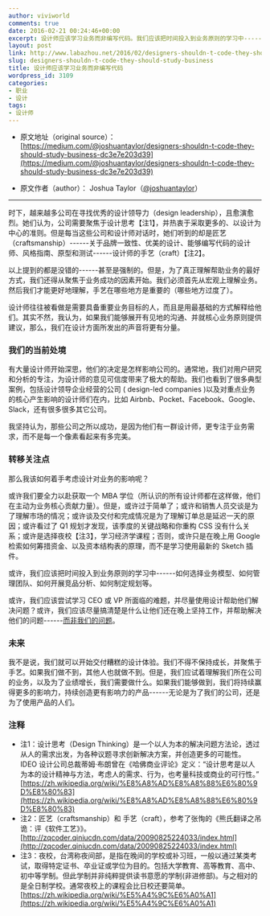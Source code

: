 ```yaml
---
author: viviworld
comments: true
date: 2016-02-21 00:24:46+00:00
excerpt: 设计师应该学习业务而非编写代码。我们应该把时间投入到业务原则的学习中------如何选择业务模型、如何管理团队、如何开展竞品分析、如何制定规划等。
layout: post
link: http://www.labazhou.net/2016/02/designers-shouldn-t-code-they-should-study-business/
slug: designers-shouldn-t-code-they-should-study-business
title: 设计师应该学习业务而非编写代码
wordpress_id: 3109
categories:
- 职业
- 设计
tags:
- 设计师
---
```



	
  * 原文地址（original source）：[https://medium.com/@joshuantaylor/designers-shouldn-t-code-they-should-study-business-dc3e7e203d39](https://medium.com/@joshuantaylor/designers-shouldn-t-code-they-should-study-business-dc3e7e203d39)

	
  * 原文作者（author）： Joshua Taylor（[@joshuantaylor](https://twitter.com/joshuantaylor)）





* * *



时下，越来越多公司在寻找优秀的设计领导力（design leadership），且愈演愈烈。她们认为，公司需要聚焦于设计思考【注1】，并热衷于采取更多的、以设计为中心的准则。但是每当这些公司和设计师对话时，她们听到的却是匠艺（craftsmanship）------关于品牌一致性、优美的设计、能够编写代码的设计师、风格指南、原型和测试------设计师的手艺（craft）【注2】。

以上提到的都是没错的------甚至是强制的。但是，为了真正理解帮助业务的最好方式，我们还得从聚焦于业务成功的因素开始。我们必须首先从宏观上理解业务。然后我们才能更好地理解，手艺在哪些地方是重要的（哪些地方过度了）。

设计师往往被看做是需要具备重要业务目标的人，而且是用最基础的方式解释给他们。其实不然，我认为，如果我们能够展开有见地的沟通、并就核心业务原则提供建议，那么，我们在设计方面所发出的声音将更有分量。


### 我们的当前处境


有大量设计师开始深思，他们的决定是怎样影响公司的。通常地，我们对用户研究和分析的专注，为设计师的意见可信度带来了极大的帮助。我们也看到了很多典型案例，包括设计领导企业经营的公司 ( design-led companies )以及对重点业务的核心产生影响的设计师们在内，比如 Airbnb、Pocket、Facebook、Google、Slack，还有很多很多其它公司。

我坚持认为，那些公司之所以成功，是因为他们有一群设计师，更专注于业务需求，而不是每一个像素看起来有多完美。


### 转移关注点


那么我该如何着手考虑设计对业务的影响呢？

或许我们要全力以赴获取一个 MBA 学位（所认识的所有设计师都在这样做，他们在主动为业务核心贡献力量）。但是，或许过于简单了；或许和销售人员交谈是为了理解市场的情况；或许谈及交付和完成情况是为了理解订单总是延迟一天的原因；或许看过了 Q1 规划才发现，该季度的关键战略和你重构 CSS 没有什么关系；或许是选择夜校【注3】，学习经济学课程；否则，或许只是在晚上用 Google 检索如何筹措资金、以及资本结构表的原理，而不是学习使用最新的 Sketch 插件。

或许，我们应该把时间投入到业务原则的学习中------如何选择业务模型、如何管理团队、如何开展竞品分析、如何制定规划等。

或许，我们应该尝试学习 CEO 或 VP 所面临的难题，并尽量使用设计帮助他们解决问题？或许，我们应该尽量搞清楚是什么让他们还在晚上坚持工作，并帮助解决他们的问题------[而非我们的问题](http://www.labazhou.net/2015/11/designers-need-to-change-themselves-before-they-can-change-the-world/)。


### 未来


我不是说，我们就可以开始交付糟糕的设计体验。我们不得不保持成长，并聚焦于手艺。如果我们做不到，其他人也就做不到。但是，我们应试着理解我们所在公司的业务，以及为了业绩增长，我们需要做什么。如果我们能够做到，我们将持续赢得更多的影响力，持续创造更有影响力的产品------无论是为了我们的公司，还是为了使用产品的人们。


### 注释

* 注1：设计思考（Design Thinking）是一个以人为本的解决问题方法论，透过从人的需求出发，为各种议题寻求创新解决方案，并创造更多的可能性。IDEO 设计公司总裁蒂姆·布朗曾在《哈佛商业评论》定义：“设计思考是以人为本的设计精神与方法，考虑人的需求、行为，也考量科技或商业的可行性。” [https://zh.wikipedia.org/wiki/%E8%A8%AD%E8%A8%88%E6%80%9D%E8%80%83](https://zh.wikipedia.org/wiki/%E8%A8%AD%E8%A8%88%E6%80%9D%E8%80%83)
* 注2：匠艺（craftsmanship）和 手艺（craft），参考了张恂的《熊氏翻译之吊诡：评《软件工艺》》。[http://zqcoder.qiniucdn.com/data/20090825224033/index.html](http://zqcoder.qiniucdn.com/data/20090825224033/index.html)
* 注3：夜校，台湾称夜间部，是指在晚间的学校或补习班，一般以通过某类考试，取得特定证书、卒业证或学位为目的。包括大学教育、高等教育、高中、初中等学制。但此学制并非纯粹提供读书意愿的学制(非进修部)。与之相对的是全日制学校。通常夜校上的课程会比日校还要简单。[https://zh.wikipedia.org/wiki/%E5%A4%9C%E6%A0%A1](https://zh.wikipedia.org/wiki/%E5%A4%9C%E6%A0%A1) 
